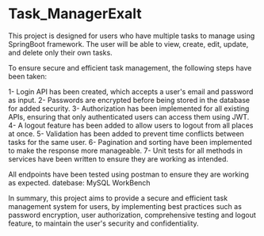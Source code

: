 # Task_ManagerExalt
This project is designed for users who have multiple tasks to manage using SpringBoot framework. 
The user will be able to view, create, edit, update, and delete only their own tasks.

To ensure secure and efficient task management, the following steps have been taken:

1- Login API has been created, which accepts a user's email and password as input.
2- Passwords are encrypted before being stored in the database for added security.
3- Authorization has been implemented for all existing APIs, ensuring that only authenticated users can access them using JWT.
4- A logout feature has been added to allow users to logout from all places at once.
5- Validation has been added to prevent time conflicts between tasks for the same user.
6- Pagination and sorting have been implemented to make the response more manageable.
7- Unit tests for all methods in services have been written to ensure they are working as intended.

All endpoints have been tested using postman to ensure they are working as expected.
datebase: MySQL WorkBench 

In summary, this project aims to provide a secure and efficient task management system for users, by implementing best practices such as password encryption, user authorization, comprehensive testing and logout feature, to maintain the user's security and confidentiality.
